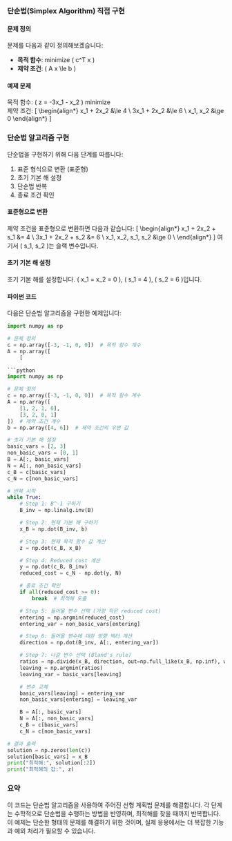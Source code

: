 ### 단순법(Simplex Algorithm) 직접 구현

#### 문제 정의
문제를 다음과 같이 정의해보겠습니다:

- **목적 함수**: minimize \( c^T x \)
- **제약 조건**: \( A x \le b \)

#### 예제 문제
목적 함수: \( z = -3x_1 - x_2 \) minimize  
제약 조건:
\[
\begin{align*}
x_1 + 2x_2 &\le 4 \\
3x_1 + 2x_2 &\le 6 \\
x_1, x_2 &\ge 0
\end{align*}
\]

### 단순법 알고리즘 구현
단순법을 구현하기 위해 다음 단계를 따릅니다:

1. 표준 형식으로 변환 (표준형)
2. 초기 기본 해 설정
3. 단순법 반복
4. 종료 조건 확인

#### 표준형으로 변환
제약 조건을 표준형으로 변환하면 다음과 같습니다:
\[
\begin{align*}
x_1 + 2x_2 + s_1 &= 4 \\
3x_1 + 2x_2 + s_2 &= 6 \\
x_1, x_2, s_1, s_2 &\ge 0 \\
\end{align*}
\]
여기서 \( s_1, s_2 \)는 슬랙 변수입니다.

#### 초기 기본 해 설정
초기 기본 해를 설정합니다. \( x_1 = x_2 = 0 \), \( s_1 = 4 \), \( s_2 = 6 \)입니다.

#### 파이썬 코드
다음은 단순법 알고리즘을 구현한 예제입니다:

```python
import numpy as np

# 문제 정의
c = np.array([-3, -1, 0, 0])  # 목적 함수 계수
A = np.array([
    [

```python
import numpy as np

# 문제 정의
c = np.array([-3, -1, 0, 0])  # 목적 함수 계수
A = np.array([
    [1, 2, 1, 0], 
    [3, 2, 0, 1]
])  # 제약 조건 계수
b = np.array([4, 6])  # 제약 조건의 우변 값

# 초기 기본 해 설정
basic_vars = [2, 3]
non_basic_vars = [0, 1]
B = A[:, basic_vars]
N = A[:, non_basic_vars]
c_B = c[basic_vars]
c_N = c[non_basic_vars]

# 반복 시작
while True:
    # Step 1: B^-1 구하기
    B_inv = np.linalg.inv(B)

    # Step 2: 현재 기본 해 구하기
    x_B = np.dot(B_inv, b)

    # Step 3: 현재 목적 함수 값 계산
    z = np.dot(c_B, x_B)

    # Step 4: Reduced cost 계산
    y = np.dot(c_B, B_inv)
    reduced_cost = c_N - np.dot(y, N)

    # 종료 조건 확인
    if all(reduced_cost >= 0):
        break  # 최적해 도출

    # Step 5: 들어올 변수 선택 (가장 작은 reduced cost)
    entering = np.argmin(reduced_cost)
    entering_var = non_basic_vars[entering]

    # Step 6: 들어올 변수에 대한 방향 벡터 계산
    direction = np.dot(B_inv, A[:, entering_var])

    # Step 7: 나갈 변수 선택 (Bland's rule)
    ratios = np.divide(x_B, direction, out=np.full_like(x_B, np.inf), where=direction > 0)
    leaving = np.argmin(ratios)
    leaving_var = basic_vars[leaving]

    # 변수 교체
    basic_vars[leaving] = entering_var
    non_basic_vars[entering] = leaving_var

    B = A[:, basic_vars]
    N = A[:, non_basic_vars]
    c_B = c[basic_vars]
    c_N = c[non_basic_vars]

# 결과 출력
solution = np.zeros(len(c))
solution[basic_vars] = x_B
print("최적해:", solution[:2])
print("최적해의 값:", z)
```

### 요약
이 코드는 단순법 알고리즘을 사용하여 주어진 선형 계획법 문제를 해결합니다. 각 단계는 수학적으로 단순법을 수행하는 방법을 반영하며, 최적해를 찾을 때까지 반복합니다. 이 예제는 단순한 형태의 문제를 해결하기 위한 것이며, 실제 응용에서는 더 복잡한 기능과 예외 처리가 필요할 수 있습니다.
